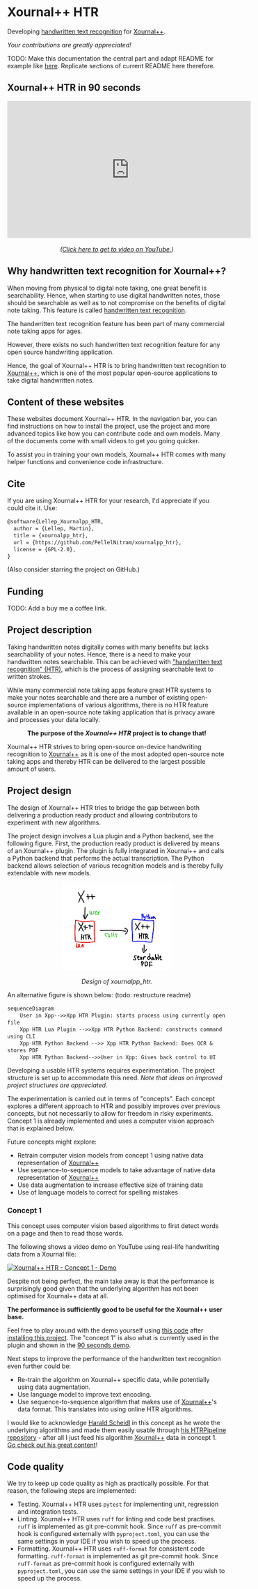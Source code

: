 # Xournal++ HTR

Developing [handwritten text recognition](https://en.wikipedia.org/wiki/Handwriting_recognition) for [Xournal++](https://github.com/xournalpp/xournalpp).

*Your contributions are greatly appreciated!*

TODO: Make this documentation the central part and adapt README for example like [here](https://github.com/jaredpalmer/formik). Replicate sections of current README here therefore.

## Xournal++ HTR in 90 seconds

<div align="center">

<iframe width="560" height="315" src="https://www.youtube.com/embed/boXm7lPFSRQ?si=Yg8tLBs-_1BtQKrU" title="YouTube video player" frameborder="0" allow="accelerometer; autoplay; clipboard-write; encrypted-media; gyroscope; picture-in-picture; web-share" referrerpolicy="strict-origin-when-cross-origin" allowfullscreen></iframe>

<br>

<i>(<a href="https://www.youtube.com/watch?v=boXm7lPFSRQ?utm_source=docs&utm_medium=docs&utm_campaign=docs">Click here to get to video on YouTube.</a>)</i>

</div>

## Why handwritten text recognition for Xournal++?

When moving from physical to digital note taking, one great benefit is searchability. Hence, when starting to use
digital handwritten notes, those should be searchable as well as to not compromise on the benefits of digital note
taking. This feature is called [handwritten text recognition](https://en.wikipedia.org/wiki/Handwriting_recognition).

The handwritten text recognition feature has been part of many commercial note taking apps for ages.

However, there exists no such handwritten text recognition feature for any open source handwriting application.

Hence, the goal of Xournal++ HTR is to bring handwritten text recognition to [Xournal++](https://xournalpp.github.io/),
which is one of the most popular open-source applications to take digital handwritten notes.

## Content of these websites

These websites document Xournal++ HTR. In the navigation bar, you can find instructions on
how to install the project, use the project and more advanced topics like how you can contribute
code and own models. Many of the documents come with small videos to get you going quicker.

To assist you in training your own models, Xournal++ HTR comes with many helper functions and
convenience code infrastructure.

## Cite

If you are using Xournal++ HTR for your research, I'd appreciate if you could cite it. Use:

```
@software{Lellep_Xournalpp_HTR,
  author = {Lellep, Martin},
  title = {xournalpp_htr},
  url = {https://github.com/PellelNitram/xournalpp_htr},
  license = {GPL-2.0},
}
```

(Also consider starring the project on GitHub.)

## Funding

TODO: Add a buy me a coffee link.







## Project description

Taking handwritten notes digitally comes with many benefits but lacks searchability of your notes. Hence, there is a need to make your handwritten notes searchable. This can be achieved with ["handwritten text recognition" (HTR)](https://en.wikipedia.org/wiki/Handwriting_recognition), which is the process of assigning searchable text to written strokes.

While many commercial note taking apps feature great HTR systems to make your notes searchable and there are a number of existing open-source implementations of various algorithms, there is no HTR feature available in an open-source note taking application that is privacy aware and processes your data locally.

<div align="center">
    <p><b>The purpose of the <i>Xournal++ HTR</i> project is to change that!</b></p>
</div>

Xournal++ HTR strives to bring open-source on-device handwriting recognition to [Xournal++](https://github.com/xournalpp/xournalpp) as it is one of the most adopted open-source note taking apps and thereby HTR can be delivered to the largest possible amount of users.

## Project design

The design of Xournal++ HTR tries to bridge the gap between both delivering a production ready product and allowing contributors to experiment with new algorithms.

The project design involves a Lua plugin and a Python backend, see the following figure. First, the production ready product is delivered by means of an Xournal++ plugin. The plugin is fully integrated in Xournal++ and calls a Python backend that performs the actual transcription. The Python backend allows selection of various recognition models and is thereby fully extendable with new models.

<div align="center">
    <img src="docs/images/system_design.jpg" width="50%">
    <p><i>Design of xournalpp_htr.</i></p>
</div>

An alternative figure is shown below: (todo: restructure readme)

```mermaid
sequenceDiagram
    User in Xpp-->>Xpp HTR Plugin: starts process using currently open file
    Xpp HTR Lua Plugin -->>Xpp HTR Python Backend: constructs command using CLI
    Xpp HTR Python Backend -->> Xpp HTR Python Backend: Does OCR & stores PDF
    Xpp HTR Python Backend-->>User in Xpp: Gives back control to UI
```

Developing a usable HTR systems requires experimentation. The project structure is set up to accommodate this need. *Note that ideas on improved project structures are appreciated.*

The experimentation is carried out in terms of "concepts". Each concept explores a different approach to HTR and possibly improves over previous concepts, but not necessarily to allow for freedom in risky experiments. Concept 1 is already implemented and uses a computer vision approach that is explained below.

Future concepts might explore:
- Retrain computer vision models from concept 1 using native data representation of [Xournal++](https://github.com/xournalpp/xournalpp)
- Use sequence-to-sequence models to take advantage of native data representation of [Xournal++](https://github.com/xournalpp/xournalpp)
- Use data augmentation to increase effective size of training data
- Use of language models to correct for spelling mistakes

### Concept 1

This concept uses computer vision based algorithms to first detect words on a page and then to read those words.

The following shows a video demo on YouTube using real-life handwriting data from a Xournal file:

[![Xournal++ HTR - Concept 1 - Demo](https://img.youtube.com/vi/FGD_O8brGNY/0.jpg)](https://www.youtube.com/watch?v=FGD_O8brGNY)

Despite not being perfect, the main take away is that the performance is surprisingly good given that the underlying algorithm has not been optimised for Xournal++ data at all.

**The performance is sufficiently good to be useful for the Xournal++ user base.**

Feel free to play around with the demo yourself using [this code](https://github.com/PellelNitram/xournalpp_htr/blob/master/scripts/demo_concept_1.sh) after [installing this project](installation.md). The "concept 1" is also what is currently used in the plugin and shown in the [90 seconds demo](https://www.youtube.com/watch?v=boXm7lPFSRQ).

Next steps to improve the performance of the handwritten text recognition even further could be:
- Re-train the algorithm on Xournal++ specific data, while potentially using data augmentation.
- Use language model to improve text encoding.
- Use sequence-to-sequence algorithm that makes use of [Xournal++](https://github.com/xournalpp/xournalpp)'s data format. This translates into using online HTR algorithms.

I would like to acknowledge [Harald Scheidl](https://github.com/githubharald) in this concept as he wrote the underlying algorithms and made them easily usable through [his HTRPipeline repository](https://github.com/githubharald/HTRPipeline) - after all I just feed his algorithm [Xournal++](https://github.com/xournalpp/xournalpp) data in concept 1. [Go check out his great content](https://githubharald.github.io/)!

## Code quality

We try to keep up code quality as high as practically possible. For that reason, the following steps are implemented:

- Testing. Xournal++ HTR uses `pytest` for implementing unit, regression and integration tests.
- Linting. Xournal++ HTR uses `ruff` for linting and code best practises. `ruff` is implemented as git pre-commit hook. Since `ruff` as pre-commit hook is configured externally with `pyproject.toml`, you can use the same settings in your IDE if you wish to speed up the process.
- Formatting. Xournal++ HTR uses `ruff-format` for consistent code formatting. `ruff-format` is implemented as git pre-commit hook. Since `ruff-format` as pre-commit hook is configured externally with `pyproject.toml`, you can use the same settings in your IDE if you wish to speed up the process.
